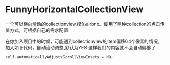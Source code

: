 # FunnyHorizontalCollectionView

一个可以横向滑动的collectionview,模仿airbnb。使用了两种collection的点击传值方式。可根据自己的需求配置

在你加入项目中的时候，可能遇到collectionview的item偏移64个像素的情况，加入如下代码，自动滚动调整,默认为YES 这样我们的内容就不会自动偏移了


```objc
self.automaticallyAdjustsScrollViewInsets = NO;
```
